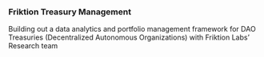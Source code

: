 ### Friktion Treasury Management

Building out a data analytics and portfolio management framework for DAO Treasuries (Decentralized Autonomous Organizations) with Friktion Labs’ Research team
